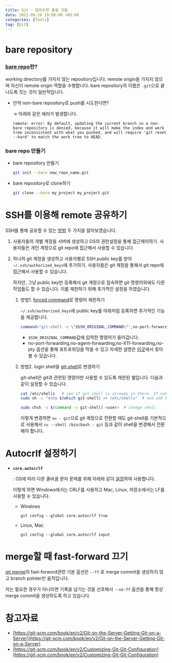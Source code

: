 ```yaml
---
title: Git - 알아두면 좋을 것들
data: 2021-06-10 19:00:00 +09:00
categories: [Tools]
tag: [Git]
---
```

# bare repository

### [bare repo](https://git-scm.com/book/en/v2/Git-on-the-Server-Getting-Git-on-a-Server)란?

working directory를 가지지 않는 repository입니다. remote origin을 가지지 않으며 자신이 remote origin 역할을 수행합니다. bare repository의 이름은 `.git`으로 끝나도록 짓는 것이 일반적입니다.

- 만약 non-bare repository로 push를 시도한다면?

    → 아래와 같은 에러가 발생합니다.

    ```
    remote: error: By default, updating the current branch in a non-bare repository is denied, because it will make the index and work tree inconsistent with what you pushed, and will require 'git reset --hard' to match the work tree to HEAD.
    ```


### bare repo 만들기

- bare repository 만들기

    ```bash
    git init --bare new_repo_name.git
    ```

- bare repository로 clone하기

    ```bash
    git clone --bare my_project my_project.git
    ```


# SSH를 이용해 remote 공유하기

SSH를 통해 공유할 수 있는 [방법](https://git-scm.com/book/en/v2/Git-on-the-Server-Getting-Git-on-a-Server) 두 가지을 알아보겠습니다.

1. 사용자들의 개별 계정을 서버에 생성하고 OS의 권한설정을 통해 접근제어하기. 사용자들은 개인 계정으로 git repo에 접근해서 사용할 수 있습니다.
2. 하나의 git 계정을 생성하고 사용자별로 SSH public key를 받아 `~/.ssh/authorized_keys`에 추가하기. 사용자들은 git 계정을 통해서 git repo에 접근해서 사용할 수 있습니다.

    하지만, 그냥 public key만 등록해서 git 계정으로 접속하면 git 명령어외에도 다른 작업들도 할 수 있습니다. 이를 제한하기 위해 추가적인 설정을 하였습니다.

    1. 방법1. [forced command](http://man.openbsd.org/OpenBSD-current/man5/sshd_config.5#ForceCommand)로 명령어 제한하기

        `~/.ssh/authorized_keys`에 public key를 아래처럼 등록하면 추가적인 기능을 제공합니다.

        ```bash
        command="git-shell -c \"$SSH_ORIGINAL_COMMAND\"",no-port-forwarding,no-agent-forwarding,no-X11-forwarding,no-pty ssh-rsa <ssh public key> <comment>
        ```

        - `$SSH_ORIGINAL_COMMAND`값에 입력한 명령어가 들어갑니다.
        - no-port-forwarding,no-agent-forwarding,no-X11-forwarding,no-pty 옵션을 통해 포트포워딩을 막을 수 있고 자세한 설명은 [이곳](https://man.openbsd.org/OpenBSD-current/man8/sshd.8#no-agent-forwarding)에서 찾아볼 수 있습니다.
    2. 방법2. login shell을 [git-shell](https://git-scm.com/docs/git-shell)로 변경하기
        
        git-shell은 git과 관련된 명령어만 사용할 수 있도록 제한된 쉘입니다. 다음과 같이 설정할 수 있습니다.

        ```bash
        cat /etc/shells   # see if git-shell is already in there. If not...
        sudo sh -c "echo $(which git-shell) >> /etc/shells"  # and add the path

        sudo chsh -s $(command -v git-shell) <user>  # change shell
        ```

        이렇게 변경하면 `su - git`으로 git 계정으로 전환할 때도 git-shell을 기본적으로 사용해서 `su --shell /bin/bash - git` 등과 같이 shell을 변경해서 전환해야 합니다.


# Autocrlf 설정하기

- **`core.autocrlf`**

    : OS에 따라 다른 줄바꿈 문자 문제를 위해 아래와 같이 [설정](https://git-scm.com/book/en/v2/Customizing-Git-Git-Configuration)하여 사용합니다.

    이렇게 하면 Windows에서는 CRLF를 사용하고 Mac, Linux, 저장소에서는 LF를 사용할 수 있습니다.

    - Windows

        `git config --global core.autocrlf true`

    - Linux, Mac

        `git config --global core.autocrlf input`


# merge할 때 fast-forward 끄기

[git merge](https://git-scm.com/docs/git-merge)의 fast-forword관련 기본 옵션은 `--ff` 로 merge commit을 생성하지 않고 branch pointer만 움직입니다.

저는 필요한 경우가 아니라면 기록을 남기는 것을 선호해서 `--no-ff` 옵션을 통해 항상 merge commit을 생성하도록 하고 있습니다.

# 참고자료

- [https://git-scm.com/book/en/v2/Git-on-the-Server-Getting-Git-on-a-Server](https://git-scm.com/book/en/v2/Git-on-the-Server-Getting-Git-on-a-Server)
- [https://git-scm.com/book/en/v2/Customizing-Git-Git-Configuration](https://git-scm.com/book/en/v2/Customizing-Git-Git-Configuration)